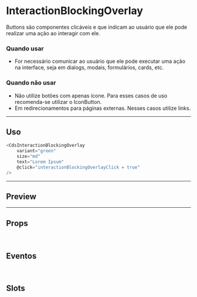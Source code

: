# InteractionBlockingOverlay

Buttons são componentes clicáveis e que indicam ao usuário que ele pode realizar uma ação ao interagir com ele.

### Quando usar

- For necessário comunicar ao usuário que ele pode executar uma ação na interface,
  seja em dialogs, modais, formulários, cards, etc.

### Quando não usar

- Não utilize botões com apenas ícone. Para esses casos de uso recomenda-se utilizar o IconButton.
- Em redirecionamentos para páginas externas. Nesses casos utilize links.

---

## Uso

```js
<CdsInteractionBlockingOverlay
	variant="green"
	size="md"
	text="Lorem Ipsum"
	@click="interactionBlockingOverlayClick = true"
/>
```

---

## Preview

<PreviewContainer
	:component="CdsInteractionBlockingOverlay"
	:events="cdsInteractionBlockingOverlayEvents"
/>

---

## Props

<APITable
	name="InteractionBlockingOverlay"
	section="props"
/>
<br />

## Eventos

<APITable
	name="InteractionBlockingOverlay"
	section="events"
/>
<br />

## Slots

<APITable
	name="InteractionBlockingOverlay"
	section="slots"
/>

<script setup>
import CdsInteractionBlockingOverlay from '@/components/InteractionBlockingOverlay.vue';

const cdsInteractionBlockingOverlayEvents = [
	'interactionBlockingOverlay-click'
];
</script>
